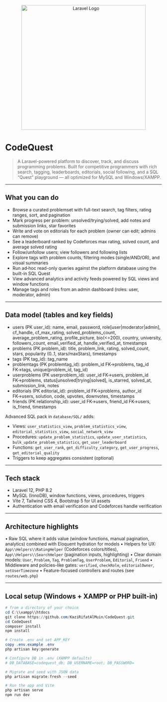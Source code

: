 <p align="center"><a href="https://laravel.com" target="_blank"><img src="https://raw.githubusercontent.com/laravel/art/master/logo-lockup/5%20SVG/2%20CMYK/1%20Full%20Color/laravel-logolockup-cmyk-red.svg" width="400" alt="Laravel Logo"></a></p>

 

# CodeQuest

> A Laravel-powered platform to discover, track, and discuss programming problems. Built for competitive programmers with rich search, tagging, leaderboards, editorials, social following, and a SQL “Quest” playground — all optimized for MySQL and Windows/XAMPP.

---

## What you can do

- Browse a curated problemset with full-text search, tag filters, rating ranges, sort, and pagination
- Mark progress per problem: unsolved/trying/solved, add notes and submission links, star favorites
- Write and vote on editorials for each problem (owner can edit; admins can remove)
- See a leaderboard ranked by Codeforces max rating, solved count, and average solved rating
- Follow/unfollow users; view followers and following lists
- Explore tags with problem counts, filtering modes (single/AND/OR), and visual summaries
- Run ad‑hoc read-only queries against the platform database using the built-in SQL Quest
- View advanced analytics and activity feeds powered by SQL views and window functions
- Manage tags and roles from an admin dashboard (roles: user, moderator, admin)

---

## Data model (tables and key fields)

- users (PK user_id): name, email, password, role[user|moderator|admin], cf_handle, cf_max_rating, solved_problems_count, average_problem_rating, profile_picture, bio(<=200), country, university, followers_count, email_verified_at, handle_verified_at, timestamps
- problems (PK problem_id): title, problem_link, rating, solved_count, stars, popularity (0..1, stars/maxStars), timestamps
- tags (PK tag_id): tag_name
- problemtags (PK problemtag_id): problem_id FK→problems, tag_id FK→tags, unique(problem_id, tag_id)
- userproblems (PK userproblem_id): user_id FK→users, problem_id FK→problems, status[unsolved|trying|solved], is_starred, solved_at, submission_link, notes
- editorials (PK editorial_id): problem_id FK→problems, author_id FK→users, solution, code, upvotes, downvotes, timestamps
- friends (PK relationship_id): user_id FK→users, friend_id FK→users, is_friend, timestamps

Advanced SQL pack in `database/SQL/` adds:
- Views: `user_statistics_view`, `problem_statistics_view`, `editorial_statistics_view`, `social_network_view`
- Procedures: `update_problem_statistics`, `update_user_statistics`, `bulk_update_problem_statistics`, `get_user_leaderboard`
- Functions: `get_user_rank`, `get_difficulty_category`, `get_user_progress`, `get_editorial_quality`
- Triggers to keep aggregates consistent (optional)

---

## Tech stack

- Laravel 12, PHP 8.2
- MySQL (InnoDB), window functions, views, procedures, triggers
- Vite 7, Tailwind CSS 4, Bootstrap 5 for UI assets
- Authentication with email verification and Codeforces handle verification

---

## Architecture highlights

• Raw SQL where it adds value (window functions, manual pagination, analytics) combined with Eloquent hydration for models
• Helpers for UX: `App\\Helpers\\RatingHelper` (Codeforces colors/titles), `App\\Helpers\\SearchHelper` (pagination inputs, highlighting)
• Clear domain models: `User`, `Problem`, `Tag`, `ProblemTag`, `UserProblem`, `Editorial`, `Friend`
• Middleware and policies-like gates: `verified`, `checkRole`, `editorialOwner`, `setUserTimezone`
• Feature-focused controllers and routes (see `routes/web.php`)

---

## Local setup (Windows + XAMPP or PHP built-in)
```powershell
# from a directory of your choice
cd C:\\xampp\\htdocs
git clone https://github.com/KaziRifatAlMuin/CodeQuest.git
cd CodeQuest
composer install
npm install

# Create .env and set APP_KEY
copy .env.example .env
php artisan key:generate

# Configure DB in .env (XAMPP defaults)
# DB_DATABASE=codequest_db; DB_USERNAME=root; DB_PASSWORD=

# Migrate and seed with JSON data
php artisan migrate:fresh --seed

# Run the app and Vite
php artisan serve
npm run dev
